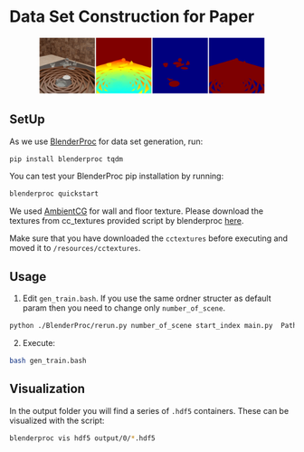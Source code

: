 # Data Set Construction for Paper

<p align="center">
<img src="readme_files/example.png" alt="Front readme image" width=400>
</p>

## SetUp

As we use [BlenderProc](https://github.com/DLR-RM/BlenderProc) for data set generation, run:

```bash
pip install blenderproc tqdm
``` 

You can test your BlenderProc pip installation by running:

```bash
blenderproc quickstart
```

We used [AmbientCG](https://ambientcg.com/) for wall and floor texture. Please download the textures from cc_textures provided script by blenderproc [here](https://github.com/DLR-RM/BlenderProc/blob/main/blenderproc/scripts/download_cc_textures.py).

Make sure that you have downloaded the `cctextures` before executing and moved it to `/resources/cctextures`.


## Usage

1. Edit `gen_train.bash`. If you use the same ordner structer as default param then you need to change only `number_of_scene`.

```bash
python ./BlenderProc/rerun.py number_of_scene start_index main.py  Path/To/resources/haven_furnitures/ Path/To/resources/cctextures/ Path/To/resources/haven_objects/ resources/material/ ./output_train
``` 


2. Execute:

```bash
bash gen_train.bash
``` 


## Visualization

In the output folder you will find a series of `.hdf5` containers. These can be visualized with the script:

```bash
blenderproc vis hdf5 output/0/*.hdf5
``` 
